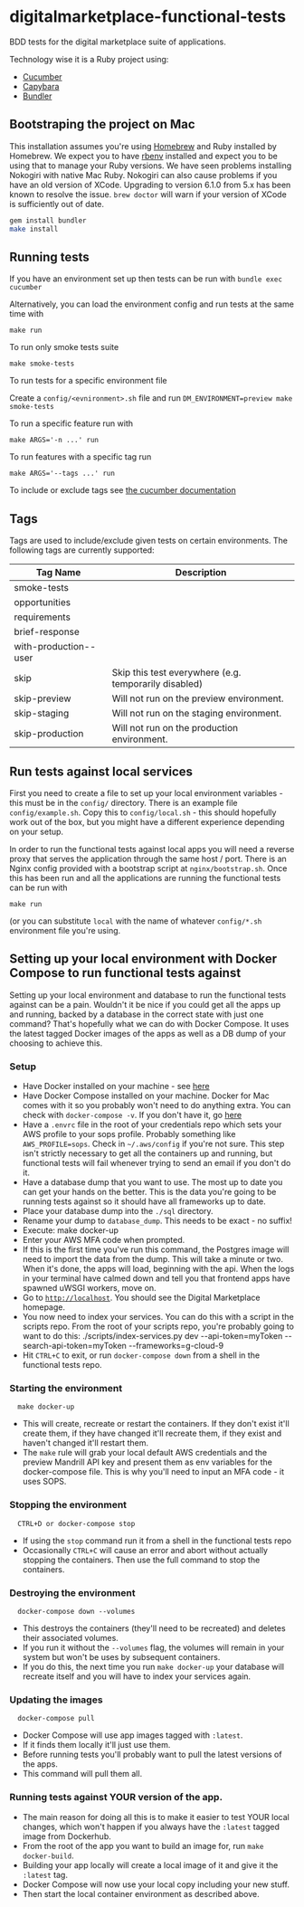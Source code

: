 # digitalmarketplace-functional-tests
BDD tests for the digital marketplace suite of applications.

Technology wise it is a Ruby project using:
- [Cucumber](http://cukes.info/)
- [Capybara](https://github.com/jnicklas/capybara)
- [Bundler](http://bundler.io/)

## Bootstraping the project on Mac

This installation assumes you're using [Homebrew](http://brew.sh/) and Ruby
installed by Homebrew. We expect you to have [rbenv](https://github.com/rbenv/rbenv)
installed and expect you to be using that to manage your Ruby versions. We have seen
problems installing Nokogiri with native Mac Ruby. Nokogiri can also cause problems
if you have an old version of XCode. Upgrading to version 6.1.0 from 5.x has been
known to resolve the issue. `brew doctor` will warn if your version of XCode is
sufficiently out of date.

```bash
gem install bundler
make install
```

## Running tests

If you have an environment set up then tests can be run with `bundle exec cucumber`

Alternatively, you can load the environment config and run tests at the same time with

`make run`

To run only smoke tests suite

`make smoke-tests`

To run tests for a specific environment file

Create a `config/<evnironment>.sh` file and run `DM_ENVIRONMENT=preview make smoke-tests`

To run a specific feature run with

`make ARGS='-n ...' run`

To run features with a specific tag run

`make ARGS='--tags ...' run`

To include or exclude tags see [the cucumber documentation](https://github.com/cucumber/cucumber/wiki/Tags#running-a-subset-of-scenarios)

## Tags
Tags are used to include/exclude given tests on certain environments. The following tags are currently supported:

| Tag Name                    | Description                                           |
|-----------------------------|-------------------------------------------------------|
| smoke-tests                 |                                                       |
| opportunities               |                                                       |               
| requirements                |                                                       |
| brief-response              |                                                       |
| with-production-<type>-user |                                                       |
| skip                        | Skip this test everywhere (e.g. temporarily disabled) |
| skip-preview                | Will not run on the preview environment.              |
| skip-staging                | Will not run on the staging environment.              |
| skip-production             | Will not run on the production environment.           |


## Run tests against local services


First you need to create a file to set up your local environment variables - this must be in
the `config/` directory. There is an example file `config/example.sh`.  Copy this to
`config/local.sh` - this should hopefully work out of the box, but you might have a
different experience depending on your setup.

In order to run the functional tests against local apps you will need a reverse proxy
that serves the application through the same host / port. There is an Nginx config provided
with a bootstrap script at `nginx/bootstrap.sh`. Once this has been run and all the
applications are running the functional tests can be run with

`make run`

(or you can substitute `local` with the name of whatever `config/*.sh` environment file you're using.


## Setting up your local environment with Docker Compose to run functional tests against

Setting up your local environment and database to run the functional tests against can be a pain. Wouldn't it be nice if you could get all the apps up and running, backed by a database in the correct state with just one command? That's hopefully what we can do with Docker Compose. It uses the latest tagged Docker images of the apps as well as a DB dump of your choosing to achieve this.

### Setup

  - Have Docker installed on your machine - see [here](https://www.docker.com/docker-mac)
  - Have Docker Compose installed on your machine. Docker for Mac comes with it so you probably won't need to do anything extra. You can check with `docker-compose -v`. If you don't have it, go [here](https://docs.docker.com/compose/install/)
  - Have a `.envrc` file in the root of your credentials repo which sets your AWS profile to your sops profile. Probably something like `AWS_PROFILE=sops`. Check in `~/.aws/config` if you're not sure. This step isn't strictly necessary to get all the containers up and running, but functional tests will fail whenever trying to send an email if you don't do it.
  - Have a database dump that you want to use. The most up to date you can get your hands on the better. This is the data you're going to be running tests against so it should have all frameworks up to date.
  - Place your database dump into the `./sql` directory.
  - Rename your dump to `database_dump`. This needs to be exact - no suffix!
  - Execute:
        make docker-up
  - Enter your AWS MFA code when prompted.
  - If this is the first time you've run this command, the Postgres image will need to import the data from the dump. This will take a minute or two. When it's done, the apps will load, beginning with the api. When the logs in your terminal have calmed down and tell you that frontend apps have spawned uWSGI workers, move on.
  - Go to [`http://localhost`](http://localhost). You should see the Digital Marketplace homepage.
  - You now need to index your services. You can do this with a script in the scripts repo. From the root of your scripts repo, you're probably going to want to do this:
        ./scripts/index-services.py  dev --api-token=myToken --search-api-token=myToken  --frameworks=g-cloud-9
  - Hit `CTRL+C` to exit, or run `docker-compose down` from a shell in the functional tests repo.

### Starting the environment
      make docker-up
  - This will create, recreate or restart the containers. If they don't exist it'll create them, if they have changed it'll recreate them, if they exist and haven't changed it'll restart them.
  - The `make` rule will grab your local default AWS credentials and the preview Mandrill API key and present them as env variables for the docker-compose file. This is why you'll need to input an MFA code - it uses SOPS.

### Stopping the environment
      CTRL+D or docker-compose stop
  - If using the `stop` command run it from a shell in the functional tests repo
  - Occasionally `CTRL+C` will cause an error and abort without actually stopping the containers. Then use the full command to stop the containers.

### Destroying the environment
      docker-compose down --volumes
  - This destroys the containers (they'll need to be recreated) and deletes their associated volumes.
  - If you run it without the `--volumes` flag, the volumes will remain in your system but won't be uses by subsequent containers.
  - If you do this, the next time you run `make docker-up` your database will recreate itself and you will have to index your services again.

### Updating the images
      docker-compose pull
  - Docker Compose will use app images tagged with `:latest`.
  - If it finds them locally it'll just use them.
  - Before running tests you'll probably want to pull the latest versions of the apps.
  - This command will pull them all.

### Running tests against YOUR version of the app.
  - The main reason for doing all this is to make it easier to test YOUR local changes, which won't happen if you always have the `:latest` tagged image from Dockerhub.
  - From the root of the app you want to build an image for, run `make docker-build`.
  - Building your app locally will create a local image of it and give it the `:latest` tag.
  - Docker Compose will now use your local copy including your new stuff.
  - Then start the local container environment as described above.

